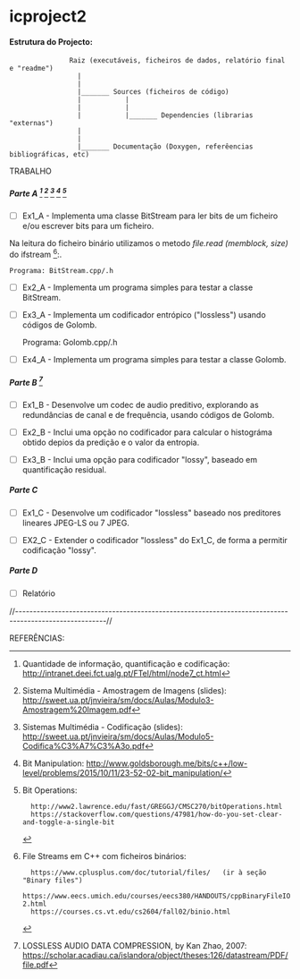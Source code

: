 
# icproject2

#### Estrutura do Projecto:


          
                   Raiz (executáveis, ficheiros de dados, relatório final e "readme")
                     |
                     |
                     |_______ Sources (ficheiros de código)                     
                     |           |
                     |           |
                     |           |_______ Dependencies (librarias "externas")                     
                     |
                     |
                     |_______ Documentação (Doxygen, referêencias bibliográficas, etc)


TRABALHO

##### Parte A [^1] [^2] [^3] [^5] [^6]

- [ ] Ex1_A - Implementa uma classe BitStream para ler bits de um ficheiro e/ou escrever bits para um ficheiro.

Na leitura do ficheiro binário utilizamos o metodo *file.read (memblock, size)* do ifstream [^7]:.

    Programa: BitStream.cpp/.h

- [ ] Ex2_A - Implementa um programa simples para testar a classe BitStream.

- [ ] Ex3_A - Implementa um codificador entrópico ("lossless") usando códigos de Golomb.

    Programa: Golomb.cpp/.h

- [ ] Ex4_A - Implementa um programa simples para testar a classe Golomb.

##### Parte B [^4]

- [ ] Ex1_B - Desenvolve um codec de audio preditivo, explorando as redundâncias de canal e de frequência, usando códigos de Golomb.

- [ ] Ex2_B - Inclui uma opção no codificador para calcular o histográma obtido depios da predição e o valor da entropia.

- [ ] Ex3_B - Inclui uma opção para codificador "lossy", baseado em quantificação residual.

##### Parte C

- [ ] Ex1_C - Desenvolve um codificador "lossless" baseado nos preditores lineares JPEG-LS ou 7 JPEG.

- [ ] EX2_C - Extender o codificador "lossless" do Ex1_C, de forma a permitir codificação "lossy".

##### Parte D

- [ ] Relatório

//-------------------------------------------------------------------------------------------------------//

REFERÊNCIAS:


[^1]: Quantidade de informação, quantificação e codificação: http://intranet.deei.fct.ualg.pt/FTel/html/node7_ct.html

[^2]: Sistema Multimédia - Amostragem de Imagens (slides): http://sweet.ua.pt/jnvieira/sm/docs/Aulas/Modulo3-Amostragem%20Imagem.pdf

[^3]: Sistemas Multimédia - Codificação  (slides): http://sweet.ua.pt/jnvieira/sm/docs/Aulas/Modulo5-Codifica%C3%A7%C3%A3o.pdf

[^4]: LOSSLESS AUDIO DATA COMPRESSION, by Kan Zhao, 2007: https://scholar.acadiau.ca/islandora/object/theses:126/datastream/PDF/file.pdf

[^5]: Bit Manipulation: http://www.goldsborough.me/bits/c++/low-level/problems/2015/10/11/23-52-02-bit_manipulation/

[^6]: Bit Operations:

          http://www2.lawrence.edu/fast/GREGGJ/CMSC270/bitOperations.html
          https://stackoverflow.com/questions/47981/how-do-you-set-clear-and-toggle-a-single-bit
          

[^7]: File Streams em C++ com ficheiros binários:

          https://www.cplusplus.com/doc/tutorial/files/   (ir à seção "Binary files")
          https://www.eecs.umich.edu/courses/eecs380/HANDOUTS/cppBinaryFileIO-2.html
          https://courses.cs.vt.edu/cs2604/fall02/binio.html


